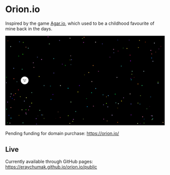 # Orion.io

Inspired by the game [Agar.io](https://agar.io/), which used to be a childhood favourite of mine back in the days.

![Desktop screenshot](./screenshots/gameplay.png)

Pending funding for domain purchase: https://orion.io/

## Live
Currently available through GitHub pages: https://eraychumak.github.io/orion.io/public
